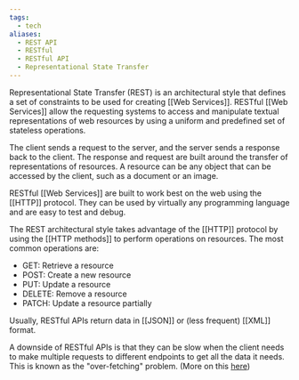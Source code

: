 ```yaml
---
tags:
  - tech
aliases:
  - REST API
  - RESTful
  - RESTful API
  - Representational State Transfer
---
```

Representational State Transfer (REST) is an architectural style that defines a set of constraints to be used for creating [[Web Services]]. 
RESTful [[Web Services]] allow the requesting systems to access and manipulate textual representations of web resources by using a uniform and predefined set of stateless operations.

The client sends a request to the server, and the server sends a response back to the client.
The response and request are built around the transfer of representations of resources.
A resource can be any object that can be accessed by the client, such as a document or an image.

RESTful [[Web Services]] are built to work best on the web using the [[HTTP]] protocol.
They can be used by virtually any programming language and are easy to test and debug.

The REST architectural style takes advantage of the [[HTTP]] protocol by using the [[HTTP methods]] to perform operations on resources.
The most common operations are:
- GET: Retrieve a resource
- POST: Create a new resource
- PUT: Update a resource
- DELETE: Remove a resource
- PATCH: Update a resource partially

Usually, RESTful APIs return data in [[JSON]] or (less frequent) [[XML]] format.

A downside of RESTful APIs is that they can be slow when the client needs to make multiple requests to different endpoints to get all the data it needs.
This is known as the "over-fetching" problem. (More on this [here](https://stackoverflow.com/a/44568365/15552149))